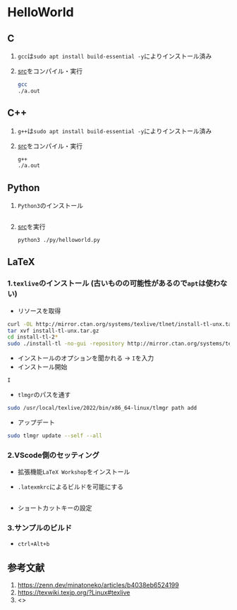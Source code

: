 
# HelloWorld

## C

1. `gcc`は`sudo apt install build-essential -y`によりインストール済み

1. [src](src/c "src1")をコンパイル・実行

    ```bash
    gcc
    ./a.out
    ```

## C++

1. `g++`は`sudo apt install build-essential -y`によりインストール済み

1. [src](src/cpp "src2")をコンパイル・実行

    ```bash
    g++
    ./a.out
    ```

## Python

1. `Python3`のインストール

    ```bash
    ```

1. [src](src/py "src3")を実行

    ```bash
    python3 ./py/helloworld.py
    ```

## LaTeX

### 1.`texlive`のインストール (古いものの可能性があるので`apt`は使わない)

- リソースを取得

```bash
curl -OL http://mirror.ctan.org/systems/texlive/tlnet/install-tl-unx.tar.gz
tar xvf install-tl-unx.tar.gz
cd install-tl-2*
sudo ./install-tl -no-gui -repository http://mirror.ctan.org/systems/texlive/tlnet/
```

- インストールのオプションを聞かれる -> `I`を入力
- インストール開始

```bash
I
```

- `tlmgr`のパスを通す

```bash
sudo /usr/local/texlive/2022/bin/x86_64-linux/tlmgr path add
```

- アップデート

```bash
sudo tlmgr update --self --all
```

### 2.VScode側のセッティング

- 拡張機能`LaTeX Workshop`をインストール

- `.latexmkrc`によるビルドを可能にする

```bash
```

- ショートカットキーの設定

### 3.サンプルのビルド

- `ctrl+Alt+b`

## 参考文献

1. <https://zenn.dev/minatoneko/articles/b4038eb6524199>
1. <https://texwiki.texjp.org/?Linux#texlive>
1. <>
